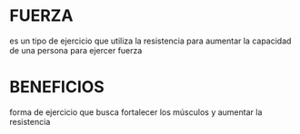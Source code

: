 # FUERZA
es un tipo de ejercicio que utiliza la resistencia para aumentar la capacidad de una persona para ejercer fuerza
# BENEFICIOS 
forma de ejercicio que busca fortalecer los músculos y aumentar la resistencia